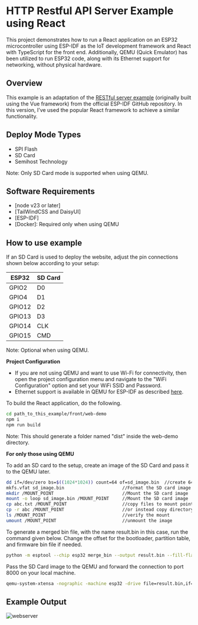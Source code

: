 # HTTP Restful API Server Example using React

This project demonstrates how to run a React application on an ESP32 microcontroller using ESP-IDF as the IoT development framework and React with TypeScript for the front end. Additionally, QEMU (Quick Emulator) has been utilized to run ESP32 code, along with its Ethernet support for networking, without physical hardware.

## Overview

This example is an adaptation of the [RESTful server example][restful-server] (originally built using the Vue framework) from the official ESP-IDF GitHub repository. In this version, I’ve used the popular React framework to achieve a similar functionality.

## Deploy Mode Types

- SPI Flash
- SD Card
- Semihost Technology

Note: Only SD Card mode is supported when using QEMU.

## Software Requirements

- [node v23 or later]
- [TailWindCSS and DaisyUI]
- [ESP-IDF]
- [Docker]: Required only when using QEMU

## How to use example

If an SD Card is used to deploy the website, adjust the pin connections shown below according to your setup:

| ESP32  | SD Card |
| ------ | ------- |
| GPIO2  | D0      |
| GPIO4  | D1      |
| GPIO12 | D2      |
| GPIO13 | D3      |
| GPIO14 | CLK     |
| GPIO15 | CMD     |

Note: Optional when using QEMU.

**Project Configuration**

- If you are not using QEMU and want to use Wi-Fi for connectivity, then open the project configuration menu and navigate to the "WiFi Configuration" option and set your WiFi SSID and Password.
- Ethernet support is available in QEMU for ESP-IDF as described [here][openeth].

To build the React application, do the following.

```sh
cd path_to_this_example/front/web-demo
npm i
npm run build
```

Note: This should generate a folder named "dist" inside the web-demo directory.

**For only those using QEMU**

To add an SD card to the setup, create an image of the SD Card and pass it to the QEMU later.

```sh
dd if=/dev/zero bs=$((1024*1024)) count=64 of=sd_image.bin  //create 64MB raw image file
mkfs.vfat sd_image.bin	                    //Format the SD card image
mkdir /MOUNT_POINT 		                    //Mount the SD card image
mount -o loop sd_image.bin /MOUNT_POINT     //Mount the SD card image
cp abc.txt /MOUNT_POINT	                    //copy files to mount point
cp -r abc /MOUNT_POINT		                //or instead copy directory
ls /MOUNT_POINT		                        //verify the mount
umount /MOUNT_POINT		                    //unmount the image
```

To generate a merged bin file, with the name result.bin in this case, run the command given below. Change the offset for the bootloader, partition table, and firmware bin file if needed.

```sh
python -m esptool --chip esp32 merge_bin --output result.bin --fill-flash-size 4MB 0x1000 build/bootloader/bootloader.bin 0x8000 build/partition_table/partition-table.bin 0x10000 build/{YOUR_PROJECT_NAME}.bin --flash_mode dio --flash_freq 40m --flash_size 4MB
```

Pass the SD Card image to the QEMU and forward the connection to port 8000 on your local machine.

```sh
qemu-system-xtensa -nographic -machine esp32 -drive file=result.bin,if=mtd,format=raw -nic user,model=open_eth,id=lo0,hostfwd=tcp:127.0.0.1:8000-:80 -drive file=sd_image.bin,if=sd,format=raw
```

## Example Output

![webserver](demo.gif)

[//]: # "These are reference links used in the body of this note and get stripped out when the markdown processor does its job."
[restful-server]: https://github.com/espressif/esp-idf/blob/master/examples/protocols/http_server/restful_server/README.md
[openeth]: https://github.com/espressif/esp-toolchain-docs/blob/main/qemu/esp32/README.md
